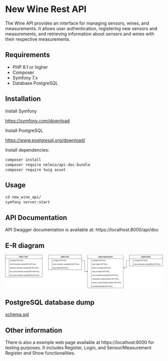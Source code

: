 # New Wine Rest API
The Wine API provides an interface for managing sensors, wines, and measurements. It allows user authentication, registering new sensors and measurements, and retrieving information about sensors and wines with their respective measurements.

## Requirements
- PHP 8.1 or higher
- Composer
- Symfony 7.x
- Database PostgreSQL

## Installation
Install Symfony

https://symfony.com/download

Install PostgreSQL

https://www.postgresql.org/download/

Install dependencies:

    composer install
    composer require nelmio/api-doc-bundle
    composer require twig asset


## Usage
    cd new_wine_api/
    symfony server:start

## API Documentation
API Swagger documentation is available at:
https://localhost:8000/api/doc


## E-R diagram
![ERdiagram.png](ERdiagram.png)


## PostgreSQL database dump
[schema.sql](schema.sql)

## Other information
There is also a example web page available at https://localhost:8000 for testing purposes.
It includes Register, Login, and Sensor/Measurement Register and Show functionalities.

